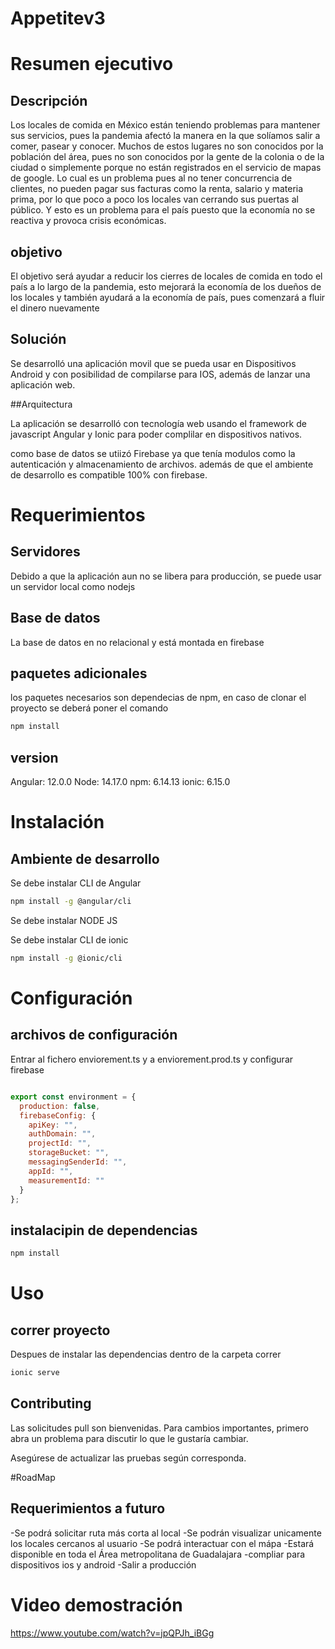 # Appetitev3

# Resumen ejecutivo

## Descripción

Los locales de comida en México están teniendo problemas para mantener sus servicios, pues la pandemia afectó la manera en la que solíamos salir a comer, pasear y conocer. Muchos de estos lugares no son conocidos por la población del área, pues no son conocidos por la gente de la colonia o de la ciudad o simplemente porque no están registrados en el servicio de mapas de google. Lo cual es un problema pues al no tener concurrencia de clientes, no pueden pagar sus facturas como la renta, salario y materia prima, por lo que poco a poco los locales van cerrando sus puertas al público. Y esto es un problema para el país puesto que la economía no se reactiva y provoca crisis económicas. 

## objetivo 

El objetivo será ayudar a reducir los cierres de locales de comida en todo el país a lo largo de la pandemia, esto mejorará la economía de los dueños de los locales y también ayudará a la economía de país, pues comenzará a fluir el dinero nuevamente 

## Solución

Se desarrolló una aplicación movil que se pueda usar en Dispositivos Android  y con posibilidad de compilarse para IOS, además de lanzar una aplicación web. 

##Arquitectura 

La aplicación se desarrolló con tecnología web usando el framework de javascript Angular y Ionic para poder complilar en dispositivos nativos. 

como base de datos se utiizó Firebase ya que tenía modulos como la autenticación y almacenamiento de archivos. además de que el ambiente de desarrollo es compatible 100% con firebase. 

# Requerimientos

## Servidores

Debido a que la aplicación aun no se libera para producción, se puede usar un servidor local como nodejs

## Base de datos
La base de datos en no relacional y está montada en firebase

## paquetes adicionales

los paquetes necesarios son dependecias de npm, en caso de clonar el proyecto se deberá poner el comando
```bash
npm install
```

## version

Angular: 12.0.0
Node: 14.17.0 
npm: 6.14.13 
ionic: 6.15.0 

# Instalación 

## Ambiente de desarrollo

Se debe instalar CLI de Angular
```bash
npm install -g @angular/cli
```
Se debe instalar NODE JS

Se debe instalar CLI de ionic
``` bash
npm install -g @ionic/cli
```

# Configuración 

## archivos de configuración 
Entrar al fichero enviorement.ts y a enviorement.prod.ts
y configurar firebase

```javascript

export const environment = {
  production: false,
  firebaseConfig: {
    apiKey: "",
    authDomain: "",
    projectId: "",
    storageBucket: "",
    messagingSenderId: "",
    appId: "",
    measurementId: ""
  }
};

```


## instalacipin de dependencias 
```bash
npm install
```

# Uso

## correr proyecto 
Despues de instalar las dependencias dentro de la carpeta correr

```bash
ionic serve
```

## Contributing
Las solicitudes pull son bienvenidas. Para cambios importantes, primero abra un problema para discutir lo que le gustaría cambiar.

Asegúrese de actualizar las pruebas según corresponda. 

#RoadMap

## Requerimientos a futuro

-Se podrá solicitar ruta más corta al local
-Se podrán visualizar unicamente los locales cercanos al usuario
-Se podrá interactuar con el mápa
-Estará disponible en toda el Área metropolitana de Guadalajara
-compliar para dispositivos ios y android
-Salir a producción  

# Video demostración
https://www.youtube.com/watch?v=jpQPJh_iBGg





